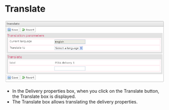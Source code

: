 <!--
parent: Deliveries
created_at: '2012-03-29 15:38:15'
updated_at: '2013-03-13 14:06:45'
authors:
    - 'Jérôme Bogaerts'
contributors:
    - 'Franck Gismondi'
tags:
    - Deliveries
-->

Translate
=========

![](../resources/deliveries-translate.png)

-   In the Delivery properties box, when you click on the Translate button, the Translate box is displayed.
-   The Translate box allows translating the delivery properties.


